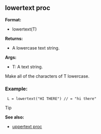## lowertext proc

**Format:**
+   lowertext(T)

**Returns:**
+   A lowercase text string.

**Args:**
+   T: A text string.

Make all of the characters of T lowercase.
### Example:

```dm
 L = lowertext("HI THERE") // = "hi there" 
```

> [!TIP] 
> **See also:**
> +   [uppertext proc](/ref/proc/uppertext.md) 